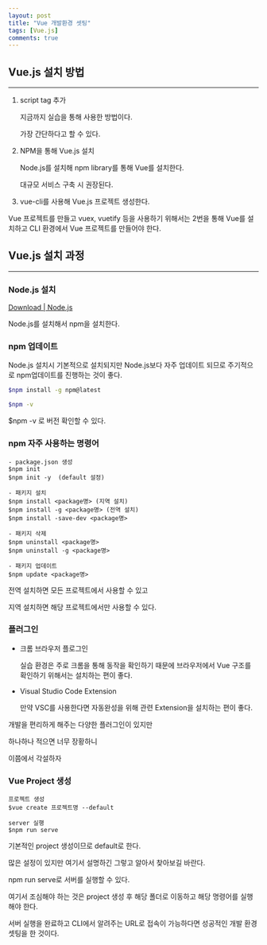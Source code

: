 ```yaml
---
layout: post
title: "Vue 개발환경 셋팅"
tags: [Vue.js]
comments: true
---
```


## Vue.js 설치 방법

---

1. script tag 추가

    지금까지 실습을 통해 사용한 방법이다.

    가장 간단하다고 할 수 있다.

2. NPM을 통해 Vue.js 설치

    Node.js를 설치해 npm library를 통해 Vue를 설치한다.

    대규모 서비스 구축 시 권장된다.

3. vue-cli를 사용해 Vue.js 프로젝트 생성한다.

Vue 프로젝트를 만들고 vuex, vuetify 등을 사용하기 위해서는 2번을 통해 Vue를 설치하고 CLI 환경에서 Vue 프로젝트를 만들어야 한다.

## Vue.js 설치 과정

---

### Node.js 설치

[Download | Node.js](https://nodejs.org/en/download/)

Node.js를 설치해서 npm을 설치한다.

### npm 업데이트

Node.js 설치시 기본적으로 설치되지만 Node.js보다 자주 업데이트 되므로 주기적으로 npm업데이트를 진행하는 것이 좋다.

```bash
$npm install -g npm@latest

$npm -v
```

$npm -v 로 버전 확인할 수 있다.

### npm 자주 사용하는 명령어

```
- package.json 생성
$npm init
$npm init -y  (default 설정)

- 패키지 설치
$npm install <package명> (지역 설치)
$npm install -g <package명> (전역 설치)
$npm install -save-dev <package명>

- 패키지 삭제
$npm uninstall <package명>
$npm uninstall -g <package명>

- 패키지 업데이트
$npm update <package명>
```

전역 설치하면 모든 프로젝트에서 사용할 수 있고

지역 설치하면 해당 프로젝트에서만 사용할 수 있다.

### 플러그인

- 크롬 브라우저 플로그인

    실습 환경은 주로 크롬을 통해 동작을 확인하기 때문에 브라우저에서 Vue 구조를 확인하기 위해서는 설치하는 편이 좋다.

- Visual Studio Code Extension

    만약 VSC를 사용한다면 자동완성을 위해 관련 Extension을 설치하는 편이 좋다.

개발을 편리하게 해주는 다양한 플러그인이 있지만

하나하나 적으면 너무 장황하니

이쯤에서 각설하자

### Vue Project 생성

```
프로젝트 생성
$vue create 프로젝트명 --default

server 실행
$npm run serve
```

기본적인 project 생성이므로 default로 한다.

많은 설정이 있지만 여기서 설명하긴 그렇고 알아서 찾아보길 바란다.

npm run serve로 서버를 실행할 수 있다.

여기서 조심해야 하는 것은 project 생성 후 해당 폴더로 이동하고 해당 명령어를 실행해야 한다.

서버 실행을 완료하고 CLI에서 알려주는 URL로 접속이 가능하다면 성공적인 개발 환경 셋팅을 한 것이다.